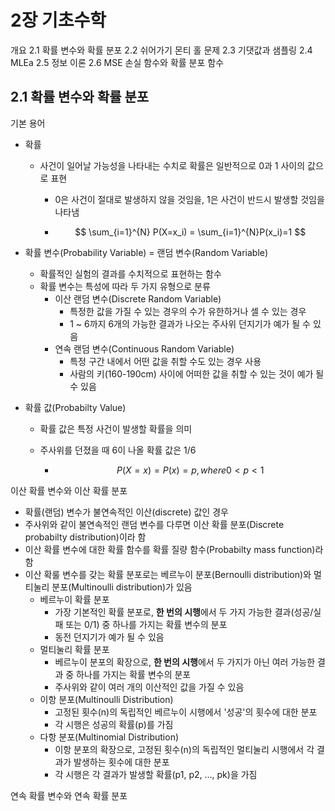 # 2장 기초수학

개요
2.1 확률 변수와 확률 분포
2.2 쉬어가기 몬티 홀 문제
2.3 기댓값과 샘플링
2.4 MLEa
2.5 정보 이론
2.6 MSE 손실 함수와 확률 분포 함수

## 2.1 확률 변수와 확률 분포

기본 용어

- 확률
  - 사건이 일어날 가능성을 나타내는 수치로 확률은 일반적으로 0과 1 사이의 값으로 표현
    - 0은 사건이 절대로 발생하지 않을 것임을, 1은 사건이 반드시 발생할 것임을 나타냄
    
    - $$
      \sum_{i=1}^{N} P(X=x_i) = \sum_{i=1}^{N}P(x_i)=1
      $$
    
      
- 확률 변수(Probability Variable) = 랜덤 변수(Random Variable)
  - 확률적인 실험의 결과를 수치적으로 표현하는 함수
  - 확률 변수는 특성에 따라 두 가지 유형으로 분류
    - 이산 랜덤 변수(Discrete Random Variable)
      - 특정한 값을 가질 수 있는 경우의 수가 유한하거나 셀 수 있는 경우
      - 1 ~ 6까지 6개의 가능한 결과가 나오는 주사위 던지기가 예가 될 수 있음
    - 연속 랜덤 변수(Continuous Random Variable)
      - 특정 구간 내에서 어떤 값을 취할 수도 있는 경우 사용
      - 사람의 키(160-190cm) 사이에 어떠한 값을 취할 수 있는 것이 예가 될 수 있음

- 확률 값(Probabilty Value) 

  - 확률 값은 특정 사건이 발생할 확률을 의미

  - 주사위를 던졌을 때 6이 나올 확률 값은 1/6

    - $$
    P(X=x)=P(x)=p, where0<p<1
    $$



이산 확률 변수와 이산 확률 분포

* 확률(랜덤) 변수가 불연속적인 이산(discrete) 값인 경우
* 주사위와 같이 불연속적인 랜덤 변수를 다루면 이산 확률 분포(Discrete probabilty distribution)이라 함
* 이산 확률 변수에 대한 확률 함수를 확률 질량 함수(Probabilty mass function)라 함
* 이산 확룰 변수를 갖는 확률 분포로는 베르누이 분포(Bernoulli distribution)와 멀티눌리 분포(Multinoulli distribution)가 있음
  * 베르누이 확률 분포  
    * 가장 기본적인 확률 분포로, **한 번의 시행**에서 두 가지 가능한 결과(성공/실패 또는 0/1) 중 하나를 가지는 확률 변수의 분포
    * 동전 던지기가 예가 될 수 있음
  * 멀티눌리 확률 분포
    * 베르누이 분포의 확장으로, **한 번의 시행**에서 두 가지가 아닌 여러 가능한 결과 중 하나를 가지는 확률 변수의 분포
    * 주사위와 같이 여러 개의 이산적인 값을 가질 수 있음
  * 이항 분포(Multinoulli Distribution)
    * 고정된 횟수(n)의 독립적인 베르누이 시행에서 '성공'의 횟수에 대한 분포
    * 각 시행은 성공의 확률(p)를 가짐
  * 다항 분포(Multinomial Distribution)
    * 이항 분포의 확장으로, 고정된 횟수(n)의 독립적인 멀티눌리 시행에서 각 결과가 발생하는 횟수에 대한 분포
    * 각 시행은 각 결과가 발생할 확률(p1, p2, ...,  pk)을 가짐



연속 확률 변수와 연속 확률 분포
